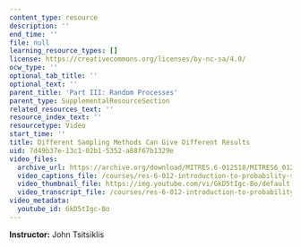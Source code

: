 ```yaml
---
content_type: resource
description: ''
end_time: ''
file: null
learning_resource_types: []
license: https://creativecommons.org/licenses/by-nc-sa/4.0/
ocw_type: ''
optional_tab_title: ''
optional_text: ''
parent_title: 'Part III: Random Processes'
parent_type: SupplementalResourceSection
related_resources_text: ''
resource_index_text: ''
resourcetype: Video
start_time: ''
title: Different Sampling Methods Can Give Different Results
uid: 7d49b37e-13c1-02b1-5352-a88f67b1329e
video_files:
  archive_url: https://archive.org/download/MITRES.6-012S18/MITRES6_012S18_L23-09_300k.mp4
  video_captions_file: /courses/res-6-012-introduction-to-probability-spring-2018/6f0cf583e01b5fc39a8d2a3523429832_GkD5tIgc-Bo.vtt
  video_thumbnail_file: https://img.youtube.com/vi/GkD5tIgc-Bo/default.jpg
  video_transcript_file: /courses/res-6-012-introduction-to-probability-spring-2018/a6c98b118cb19a12b8e98dfde934bf85_GkD5tIgc-Bo.pdf
video_metadata:
  youtube_id: GkD5tIgc-Bo
---
```


**Instructor:** John Tsitsiklis

